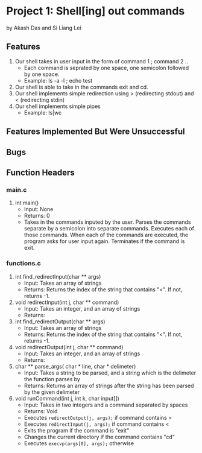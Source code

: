 # Project 1: Shell[ing] out commands
by Akash Das and Si Liang Lei
## Features
1. Our shell takes in user input in the form of command 1 ; command 2 ..
    - Each command is seprated by one space, one semicolon followed by one space.
    - Example: ls -a -l ; echo test
2. Our shell is able to take in the commands exit and cd.
3. Our shell implements simple redirection using > (redirecting stdout) and < (redirecting stdin)
4. Our shell implements simple pipes
    - Example: ls|wc

## Features Implemented But Were Unsuccessful

## Bugs

## Function Headers
### main.c
1. int main()
    - Input: None
    - Returns: 0
    - Takes in the commands inputed by the user. Parses the commands separate by a semicolon into separate commands. Executes each of those commands. When each of the commands are executed, the program asks for user input again. Terminates if the command is exit.

### functions.c

1. int find_redirectInput(char ** args)
    - Input: Takes an array of strings
    - Returns: Returns the index of the string that contains "<". If not, returns -1.
2. void redirectInput(int j, char ** command)
    - Input: Takes an integer, and an array of strings
    - Returns:
3. int find_redirectOutput(char ** args)
    - Input: Takes an array of strings
    - Returns: Returns the index of the string that contains "<". If not, returns -1.
4. void redirectOutput(int j, char ** command)
    - Input: Takes an integer, and an array of strings
    - Returns:
5. char ** parse_args( char * line, char * delimeter)
    - Input: Takes a string to be parsed, and a string which is the delimeter the function parses by
    - Returns: Returns an array of strings after the string has been parsed by the given delimeter
6. void runCommand(int j, int k, char input[])
    - Input: Takes in two integers and a command separated by spaces
    - Returns: Void
    - Executes ```redirectOutput(j, args);``` if command contains >
    - Executes ```redirectInput(j, args);``` if command contains <
    - Exits the program if the command is "exit"
    - Changes the current directory if the command contains "cd"
    - Executes ```execvp(args[0], args);``` otherwise
